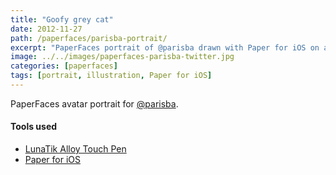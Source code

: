 ```yaml
---
title: "Goofy grey cat"
date: 2012-11-27
path: /paperfaces/parisba-portrait/
excerpt: "PaperFaces portrait of @parisba drawn with Paper for iOS on an iPad."
image: ../../images/paperfaces-parisba-twitter.jpg
categories: [paperfaces]
tags: [portrait, illustration, Paper for iOS]
---
```


PaperFaces avatar portrait for [@parisba](https://twitter.com/parisba).

#### Tools used

- [LunaTik Alloy Touch Pen](https://www.amazon.com/gp/product/B00821TR7G/ref=as_li_ss_tl?ie=UTF8&tag=mademist-20&linkCode=as2&camp=1789&creative=390957&creativeASIN=B00821TR7G)
- [Paper for iOS](https://paper.bywetransfer.com/)
